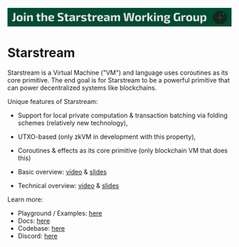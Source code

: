 [![](./website/static/StarstreamJoinBanner.png)](https://discord.gg/9eZaheySZE)

# Starstream

Starstream is a Virtual Machine ("VM") and language uses coroutines as its core primitive.
The end goal is for Starstream to be a powerful primitive that can power decentralized systems like blockchains.

Unique features of Starstream:

- Support for local private computation & transaction batching via folding schemes (relatively new technology),
- UTXO-based (only zkVM in development with this property),
- Coroutines & effects as its core primitive (only blockchain VM that does this)

- Basic overview: [video](https://www.youtube.com/watch?v=zzk-hVfNW1A) & [slides](https://docs.google.com/presentation/d/1_o9lHQJqFQtUOJovLLBF7E--C73ikaRDpPurZPt1-q8/edit)
- Technical overview: [video](https://www.youtube.com/watch?v=qjoSF7EV0BQ) & [slides](https://docs.google.com/presentation/d/127mS6K3XBkWJOmctxfDi2HrSQl3Zbr3JBBwWay9xHGo/edit)

Learn more:
- Playground / Examples: [here](https://paimastudios.github.io/Starstream/sandbox/)
- Docs: [here](https://paimastudios.github.io/Starstream/)
- Codebase: [here](https://github.com/PaimaStudios/Starstream)
- Discord: [here](https://discord.gg/9eZaheySZE)
